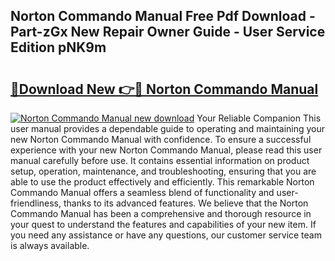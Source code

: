 ## Norton Commando Manual Free Pdf Download - Part-zGx New Repair Owner Guide - User Service Edition pNK9m

# <h2><a href="http://bc98251.oget.top/?id=Norton+Commando+Manual">🔗Download New 👉🔴 Norton Commando Manual</a></h2>

[![Norton Commando Manual new download](https://i.imgur.com/5g1atiW.png)](http://bc98251.oget.top/?id=Norton+Commando+Manual)
Your Reliable Companion This user manual provides a dependable guide to operating and maintaining your new Norton Commando Manual with confidence. To ensure a successful experience with your new Norton Commando Manual, please read this user manual carefully before use. It contains essential information on product setup, operation, maintenance, and troubleshooting, ensuring that you are able to use the product effectively and efficiently. This remarkable Norton Commando Manual offers a seamless blend of functionality and user-friendliness, thanks to its advanced features. We believe that the Norton Commando Manual has been a comprehensive and thorough resource in your quest to understand the features and capabilities of your new item. If you need any assistance or have any questions, our customer service team is always available.

